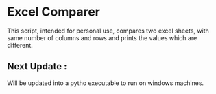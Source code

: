# Excel Comparer

This script, intended for personal use, compares two excel sheets, with same number of columns and rows and prints the values which are different. 


## Next Update : 
Will be updated into a pytho executable to run on windows machines. 

